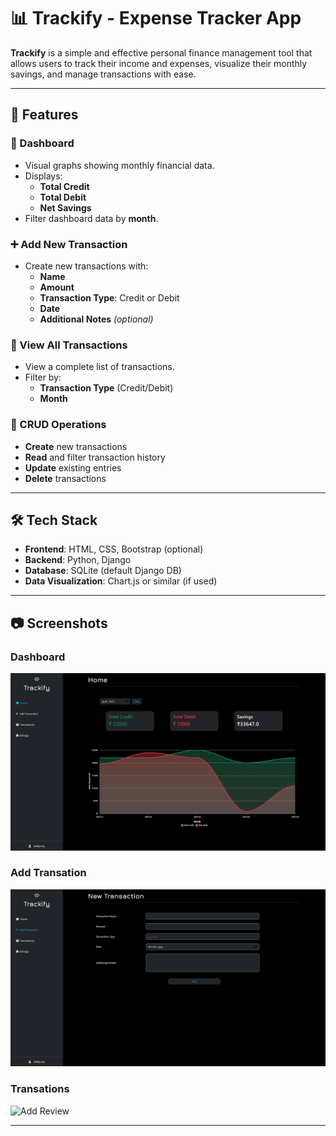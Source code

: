 # 📊 Trackify - Expense Tracker App

**Trackify** is a simple and effective personal finance management tool that allows users to track their income and expenses, visualize their monthly savings, and manage transactions with ease.

---

## 🚀 Features

### 🧮 Dashboard
- Visual graphs showing monthly financial data.
- Displays:
  - **Total Credit**
  - **Total Debit**
  - **Net Savings**
- Filter dashboard data by **month**.

### ➕ Add New Transaction
- Create new transactions with:
  - **Name**
  - **Amount**
  - **Transaction Type**: Credit or Debit
  - **Date**
  - **Additional Notes** *(optional)*

### 📂 View All Transactions
- View a complete list of transactions.
- Filter by:
  - **Transaction Type** (Credit/Debit)
  - **Month**

### 🔄 CRUD Operations
- **Create** new transactions
- **Read** and filter transaction history
- **Update** existing entries
- **Delete** transactions

---

## 🛠️ Tech Stack

- **Frontend**: HTML, CSS, Bootstrap (optional)
- **Backend**: Python, Django
- **Database**: SQLite (default Django DB)
- **Data Visualization**: Chart.js or similar (if used)

---

## 📷 Screenshots

### Dashboard
![Home Page](screenshots/dashboard.png)

### Add Transation
![Movie Details](screenshots/addtransaction.png)

### Transations
![Add Review](screenshots/transations.png)

---


